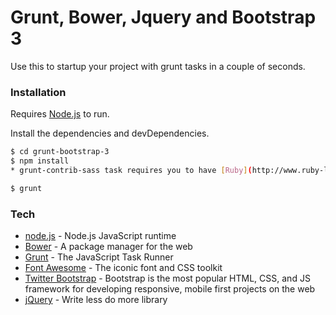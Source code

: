 # Grunt, Bower, Jquery and Bootstrap 3

Use this to startup your project with grunt tasks in a couple of seconds.

### Installation
Requires [Node.js](https://nodejs.org/) to run.

Install the dependencies and devDependencies.

```sh
$ cd grunt-bootstrap-3
$ npm install
* grunt-contrib-sass task requires you to have [Ruby](http://www.ruby-lang.org/en/downloads/) and [Sass](http://sass-lang.com/download.html) installed. If you're on OS X or Linux you probably already have Ruby installed; test with `ruby -v` in your terminal. On windows you can install Ruby using [rubyinstaller](https://rubyinstaller.org/) When you've confirmed you have Ruby installed, run `gem install sass` to install Sass.

$ grunt
```

### Tech

* [node.js](https://nodejs.org) - Node.js JavaScript runtime
* [Bower](https://bower.io/) - A package manager for the web
* [Grunt](https://gruntjs.com/) - The JavaScript Task Runner
* [Font Awesome](http://fontawesome.io/) - The iconic font and CSS toolkit
* [Twitter Bootstrap](https://getbootstrap.com/docs/3.3/) - Bootstrap is the most popular HTML, CSS, and JS framework for developing responsive, mobile first projects on the web
* [jQuery](https://jquery.com/) - Write less do more library
